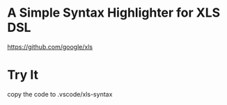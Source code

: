 
# A Simple Syntax Highlighter for XLS DSL

https://github.com/google/xls

# Try It

copy the code to <User>.vscode/xls-syntax
